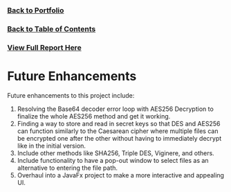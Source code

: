 ### [Back to Portfolio](index.md)

### [Back to Table of Contents](seniorproject.md)

### [View Full Report Here](fullReport.md)

Future Enhancements
====================
Future enhancements to this project include:

1. Resolving the Base64 decoder error loop with AES256 Decryption to finalize the whole AES256 method and get it working.
2. Finding a way to store and read in secret keys so that DES and AES256 can function similarly to the Caesarean cipher where multiple files can be encrypted one after the other without having to immediately decrypt like in the initial version.
3. Include other methods like SHA256, Triple DES, Viginere, and others.
4. Include functionality to have a pop-out window to select files as an alternative to entering the file path. 
5. Overhaul into a JavaFx project to make a more interactive and appealing UI.
